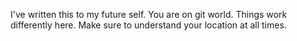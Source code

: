 I've written this to my future self.
You are on git world. 
Things work differently here.
Make sure to understand your location at all times.
